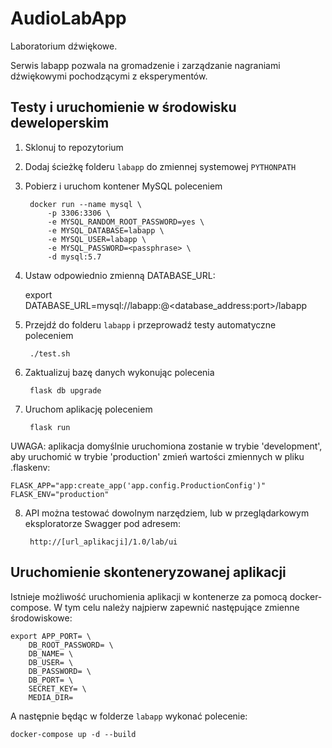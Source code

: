 # AudioLabApp
Laboratorium dźwiękowe.

Serwis labapp pozwala na gromadzenie i zarządzanie nagraniami dźwiękowymi pochodzącymi z eksperymentów. 

## Testy i uruchomienie w środowisku deweloperskim

1. Sklonuj to repozytorium

2. Dodaj ścieżkę folderu ```labapp``` do zmiennej systemowej ```PYTHONPATH```

3. Pobierz i uruchom kontener MySQL poleceniem

        docker run --name mysql \
            -p 3306:3306 \
            -e MYSQL_RANDOM_ROOT_PASSWORD=yes \
            -e MYSQL_DATABASE=labapp \
            -e MYSQL_USER=labapp \
            -e MYSQL_PASSWORD=<passphrase> \
            -d mysql:5.7

4. Ustaw odpowiednio zmienną DATABASE_URL:

    export DATABASE_URL=mysql://labapp:<passphrase>@<database_address:port>/labapp

5. Przejdź do folderu ```labapp``` i przeprowadź testy automatyczne poleceniem

        ./test.sh

6. Zaktualizuj bazę danych wykonując polecenia

        flask db upgrade

7. Uruchom aplikację poleceniem

        flask run

UWAGA: aplikacja domyślnie uruchomiona zostanie w trybie 'development', aby uruchomić w trybie 'production' zmień wartości zmiennych w pliku .flaskenv:

    FLASK_APP="app:create_app('app.config.ProductionConfig')"
    FLASK_ENV="production"

8. API można testować dowolnym narzędziem, lub w przeglądarkowym eksploratorze Swagger pod adresem:

        http://[url_aplikacji]/1.0/lab/ui


## Uruchomienie skonteneryzowanej aplikacji

Istnieje możliwość uruchomienia aplikacji w kontenerze za pomocą docker-compose. W tym celu należy najpierw zapewnić następujące zmienne środowiskowe:

    export APP_PORT= \
        DB_ROOT_PASSWORD= \
        DB_NAME= \
        DB_USER= \
        DB_PASSWORD= \
        DB_PORT= \
        SECRET_KEY= \
        MEDIA_DIR=

A następnie będąc w folderze ```labapp``` wykonać polecenie:

    docker-compose up -d --build